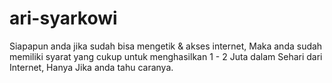 # ari-syarkowi
Siapapun anda jika sudah bisa mengetik &amp; akses internet, Maka anda sudah memiliki syarat yang cukup untuk menghasilkan 1 - 2 Juta dalam Sehari dari Internet, Hanya Jika anda tahu caranya. 
